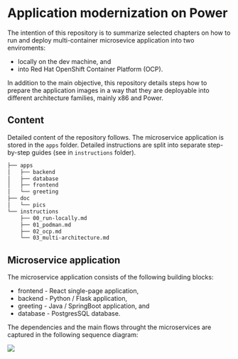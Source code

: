 # Application modernization on Power

The intention of this repository is to summarize selected chapters on how to run and deploy multi-container microsevice application into two enviroments:

- locally on the dev machine, and
- into Red Hat OpenShift Container Platform (OCP).

In addition to the main objective, this repository details steps how to prepare the application images in a way that they are deployable into different architecture families, mainly x86 and Power.

## Content

Detailed content of the repository follows. The microservice application is stored in the `apps` folder. Detailed instructions are split into separate step-by-step guides (see in `instructions` folder).

```bash
├── apps
│   ├── backend
│   ├── database
│   ├── frontend
│   └── greeting
├── doc
│   └── pics
└── instructions
    ├── 00_run-locally.md
    ├── 01_podman.md
    ├── 02_ocp.md
    └── 03_multi-architecture.md
```

## Microservice application

The microservice application consists of the following building blocks:

- frontend - React single-page application,
- backend - Python / Flask application,
- greeting - Java / SpringBoot application, and
- database - PostgresSQL database.

The dependencies and the main flows throught the microservices are captured in the following sequence diagram:

[![](https://mermaid.ink/svg/pako:eNqNkk1PwzAMhv-KlSv7uBdpEoIKIRBF625rD2nidWFr2uXjgKb9d5y264ZWELlE8vPGfu34yEQtkUXM4sGjFvikeGl4lWmgw72rta8KNPfQRfq4cLUBbw1wSxeaLtxw45RQDdcOvApsY2rtUMtbXnARBHTtRnnZ5i4NolO6vOWyCLyprSONPewz3WnI1HSxuPMqgqRBDXNY4oYU2x6rQKlqBOvneJXDnDdqHlqwfW_EgkQWpPiUhcghjd_ixxXMZrNeIospSaZtlvbpOr-8DSRUP3aIsuRwGtyNlj93aX84KM1fotJcPAxo3MeAOy8wWGkllsqMDO9Byqufvfb9kaT_m9vLexovf5tb8npr9Ry7tsYmrEJTcSVpSY-BZ8xtscKMkW8mudllLNMn0oVtTb-0YJEzHifMN5K780KzaMP3Fk_fSEPrUw)](https://mermaid.ink/svg/pako:eNqNkk1PwzAMhv-KlSv7uBdpEoIKIRBF625rD2nidWFr2uXjgKb9d5y264ZWELlE8vPGfu34yEQtkUXM4sGjFvikeGl4lWmgw72rta8KNPfQRfq4cLUBbw1wSxeaLtxw45RQDdcOvApsY2rtUMtbXnARBHTtRnnZ5i4NolO6vOWyCLyprSONPewz3WnI1HSxuPMqgqRBDXNY4oYU2x6rQKlqBOvneJXDnDdqHlqwfW_EgkQWpPiUhcghjd_ixxXMZrNeIospSaZtlvbpOr-8DSRUP3aIsuRwGtyNlj93aX84KM1fotJcPAxo3MeAOy8wWGkllsqMDO9Byqufvfb9kaT_m9vLexovf5tb8npr9Ry7tsYmrEJTcSVpSY-BZ8xtscKMkW8mudllLNMn0oVtTb-0YJEzHifMN5K780KzaMP3Fk_fSEPrUw)
